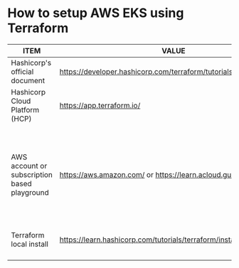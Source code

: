 # How to setup AWS EKS using Terraform

| ITEM | VALUE | NOTES |
|---|---|---|
Hashicorp's official document | https://developer.hashicorp.com/terraform/tutorials/kubernetes/eks | How to Provision an EKS cluster |
Hashicorp Cloud Platform (HCP) | https://app.terraform.io/ | Where workspace is hosted |
AWS account or subscription based playground | https://aws.amazon.com/ or https://learn.acloud.guru/home | <li>aCloudguru playgrounds are destroyed nightly; alleviates the stress of AWS costs accruing.</li> |
Terraform local install | https://learn.hashicorp.com/tutorials/terraform/install-cli | mac - brew install terraform |
|  |  |
|  |  |
